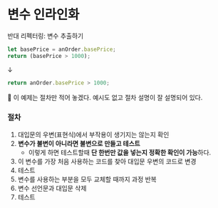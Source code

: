 # 변수 인라인화

반대 리펙터링: 변수 추출하기

```jsx
let basePrice = anOrder.basePrice;
return (basePrice > 1000);
```

↓

```jsx
return anOrder.basePrice > 1000;
```

<aside>
💬 이 예제는 절차만 적어 놓겠다. 예시도 없고 절차 설명이 잘 설명되어 있다.

</aside>

### 절차

1. 대입문의 우변(표현식)에서 부작용이 생기지는 않는지 확인
2. **변수가 불변이 아니라면 불변으로 만들고 테스트**
    - 이렇게 하면 테스트할때 **단 한번만 값을 넣는지 정확한 확인이 가능**하다.
3. 이 변수를 가장 처음 사용하는 코드를 찾아 대입문 우변의 코드로 변경
4. 테스트
5. 변수를 사용하는 부분을 모두 교체할 때까지 과정 반복
6. 변수 선언문과 대입문 삭제
7. 테스트
